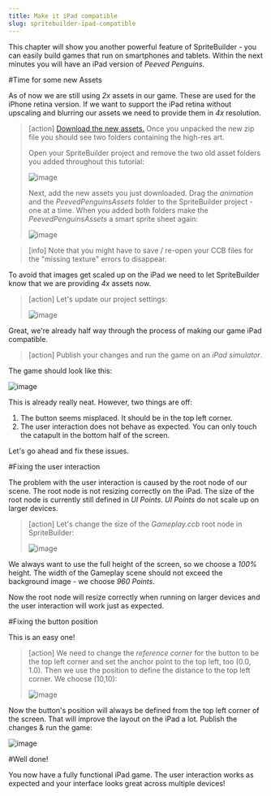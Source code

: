 ```yaml
---
title: Make it iPad compatible
slug: spritebuilder-ipad-compatible
---
```


This chapter will show you another powerful feature of SpriteBuilder - you can easily build games that run on smartphones and tablets. Within the next minutes you will have an iPad version of *Peeved Penguins*.

#Time for some new Assets

As of now we are still using *2x* assets in our game. These are used for the iPhone retina version. If we want to support the iPad retina without upscaling and blurring our assets we need to provide them in *4x* resolution.

> [action]
> [Download the new assets.](https://s3.amazonaws.com/mgwu-misc/Spritebuilder+Tutorial/PeevedPenguinsIPadAssets.zip) Once you unpacked the new zip file you should see two folders containing the high-res art.
>
> Open your SpriteBuilder project and remove the two old asset folders you added throughout this tutorial:
>
> ![image](https://s3.amazonaws.com/mgwu-misc/Spritebuilder+Tutorial/SpriteBuilder_DeleteOldAssets.png)
>
> Next, add the new assets you just downloaded. Drag the *animation* and the *PeevedPenguinsAssets* folder to the SpriteBuilder project - one at a time. When you added both folders make the *PeevedPenguinsAssets* a smart sprite sheet again:
>
> ![image](https://s3.amazonaws.com/mgwu-misc/Spritebuilder+Tutorial/SpriteBuilder_AddNewiPadAssets.png)

<!-- Make School -->

> [info]
> Note that you might have to save / re-open your CCB files for the "missing texture" errors to disappear.

To avoid that images get scaled up on the iPad we need to let SpriteBuilder know that we are providing *4x* assets now.

> [action]
> Let's update our project settings:
>
> ![image](https://s3.amazonaws.com/mgwu-misc/Spritebuilder+Tutorial/SpriteBuilderSettings4x.png)

Great, we're already half way through the process of making our game iPad compatible.

> [action]
> Publish your changes and run the game on an *iPad simulator*.

The game should look like this:

![image](https://s3.amazonaws.com/mgwu-misc/Spritebuilder+Tutorial/SpriteBuilder_iPad.png)

This is already really neat. However, two things are off:

1.  The button seems misplaced. It should be in the top left corner.
2.  The user interaction does not behave as expected. You can only touch
    the catapult in the bottom half of the screen.

Let's go ahead and fix these issues.

#Fixing the user interaction

The problem with the user interaction is caused by the root node of our scene. The root node is not resizing correctly on the iPad. The size of the root node is currently still defined in *UI Points*. *UI Points* do not scale up on larger devices.

> [action]
> Let's change the size of the *Gameplay.ccb* root node in SpriteBuilder:
>
> ![image](https://s3.amazonaws.com/mgwu-misc/Spritebuilder+Tutorial/SpriteBuilder_RootNodeSize.png)

We always want to use the full height of the screen, so we choose a *100%* height. The width of the Gameplay scene should not exceed the background image - we choose *960 Points*.

Now the root node will resize correctly when running on larger devices and the user interaction will work just as expected.

#Fixing the button position

This is an easy one!

> [action]
> We need to change the *reference corner* for the button to be the top left corner and set the anchor point to the top left, too (0.0, 1.0). Then we use the position to define the distance to the top left corner. We choose (10,10):
>
> ![image](https://s3.amazonaws.com/mgwu-misc/Spritebuilder+Tutorial/SpriteBuilder_ButtonPosition.png)

Now the button's position will always be defined from the top left corner of the screen. That will improve the layout on the iPad a lot. Publish the changes & run the game:

![image](https://s3.amazonaws.com/mgwu-misc/Spritebuilder+Tutorial/SpriteBuilder_iPad_improved.png)

#Well done!

You now have a fully functional iPad game. The user interaction works as expected and your interface looks great across multiple devices!


